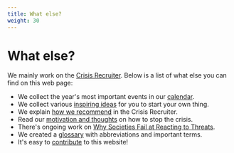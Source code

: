 ```yaml
---
title: What else?
weight: 30
---
```


# What else?

We mainly work on the [Crisis Recruiter](/recruiter). Below is a list of what else you can find on this web page:

* We collect the year's most important events in our [calendar](calendar).
* We collect various [inspiring ideas](ideas) for you to start your own thing.
* We explain [how we recommend](how-we-recommend) in the Crisis Recruiter.
* Read our [motivation and thoughts](motivation) on how to stop the crisis.
* There's ongoing work on [Why Societies Fail at Reacting to Threats](why-societies-fail).
* We created a [glossary](glossary) with abbreviations and important terms.
* It's easy to [contribute](/contribute) to this website!
